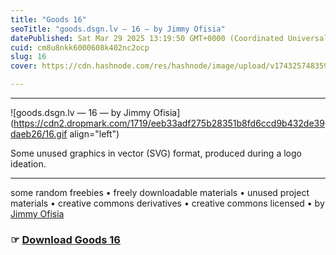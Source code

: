 ```yaml
---
title: "Goods 16"
seoTitle: "goods.dsgn.lv — 16 — by Jimmy Ofisia"
datePublished: Sat Mar 29 2025 13:19:50 GMT+0000 (Coordinated Universal Time)
cuid: cm8u8nkk6000608k402nc2ocp
slug: 16
cover: https://cdn.hashnode.com/res/hashnode/image/upload/v1743257483598/3eb39be1-7db2-4240-acbf-e7748c1283a6.png

---
```


---

![goods.dsgn.lv — 16 — by Jimmy Ofisia](https://cdn2.dropmark.com/1719/eeb33adf275b28351b8fd6ccd9b432de39daeb26/16.gif align="left")

Some unused graphics in vector (SVG) format, produced during a logo ideation.

---

some random freebies • freely downloadable materials • unused project materials • creative commons derivatives • creative commons licensed • by [Jimmy Ofisia](https://dsgn.lv)

### ☞ [**Download** **Goods 16**](https://folder.dsgn.lv/b/goods16)